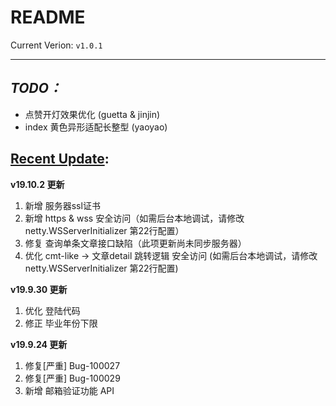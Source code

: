 README
======
Current Verion: `v1.0.1`
******
## *TODO：* ##
- 点赞开灯效果优化 (guetta & jinjin)
- index 黄色异形适配长整型 (yaoyao)

## [Recent Update](./updateLog.md): ##
**v19.10.2 更新**
1. 新增 服务器ssl证书
2. 新增 https & wss 安全访问（如需后台本地调试，请修改 netty.WSServerInitializer 第22行配置）
3. 修复 查询单条文章接口缺陷（此项更新尚未同步服务器）
4. 优化 cmt-like -> 文章detail 跳转逻辑 安全访问 (如需后台本地调试，请修改 netty.WSServerInitializer 第22行配置)

**v19.9.30 更新**
1. 优化 登陆代码
2. 修正 毕业年份下限

**v19.9.24 更新**
1. 修复[严重] Bug-100027
2. 修复[严重] Bug-100029
3. 新增 邮箱验证功能 API
